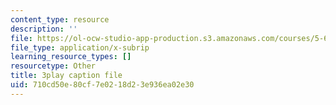 ```yaml
---
content_type: resource
description: ''
file: https://ol-ocw-studio-app-production.s3.amazonaws.com/courses/5-61-physical-chemistry-fall-2017/710cd50e80cf7e0218d23e936ea02e30_IZ405_YLKJQ.srt
file_type: application/x-subrip
learning_resource_types: []
resourcetype: Other
title: 3play caption file
uid: 710cd50e-80cf-7e02-18d2-3e936ea02e30
---
```

